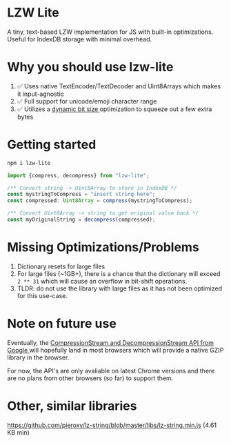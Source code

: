 # LZW Lite
A tiny, text-based LZW implementation for JS with built-in optimizations. Useful for IndexDB storage with minimal overhead. 

# Why you should use lzw-lite

1) ✅ Uses native TextEncoder/TextDecoder and Uint8Arrays which makes it input-agnostic 
2) ✅ Full support for unicode/emoji character range
3) ✅ Utilizes a <a href="http://warp.povusers.org/EfficientLZW/part3.html"> dynamic bit size </a> optimization to squeeze out a few extra bytes

# Getting started

```bash
npm i lzw-lite
```

```js
import {compress, decompress} from "lzw-lite"; 

/** Convert string -> Uint8Array to store in IndexDB */
const mystringToCompress = "insert string here"; 
const compressed: Uint8Array = compress(mystringToCompress);

/** Convert Uint8Array -> string to get original value back */
const myOriginalString = decompress(compressed);
```

# Missing Optimizations/Problems

1) Dictionary resets for large files 
2) For large files (~1GB+), there is a chance that the dictionary will exceed ```2 ** 31``` which will cause an overflow in bit-shift operations.
3) TLDR: do not use the library with large files as it has not been optimized for this use-case. 

# Note on future use

Eventually, the <a href="https://chromestatus.com/feature/5855937971617792"> CompressionStream and DecompressionStream API from Google </a> will hopefully land in most browsers which will provide a native GZIP library in the browser. 

For now, the API's are only avaliable on latest Chrome versions and there are no plans from other browsers (so far) to support them. 

# Other, similar libraries

https://github.com/pieroxy/lz-string/blob/master/libs/lz-string.min.js (4.61 KB min)
